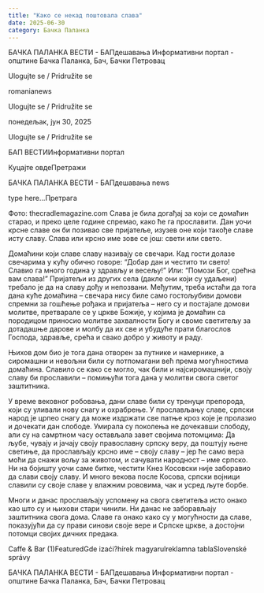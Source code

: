 ```yaml
---
title: "Како се некад поштовала слава"
date: 2025-06-30
category: Бачка Паланка
---
```


БАЧКА ПАЛАНКА ВЕСТИ - БАПдешавања Информативни портал - општине Бачка Паланка, Бач, Бачки Петровац

Ulogujte se / Pridružite se

romanianews

Ulogujte se / Pridružite se

понедељак, јун 30, 2025

Ulogujte se / Pridružite se

БАП ВЕСТИИнформативни портал

Куцајте овдеПретражи

БАЧКА ПАЛАНКА ВЕСТИ - БАПдешавања news

type here...Претрага

Фото: thecradlemagazine.com
            Слава је била догађај за који се домаћин старао, и преко целе године спремао, како ће га прославити. Дан уочи крсне славе он би позивао све пријатеље, изузев оне који такође славе исту славу. Слава или крсно име зове се још: свети или свето.

Домаћини који славе славу називају се свечари. Кад гости долазе свечарима у кућу обично говоре: “Добар дан и честито ти свето! Славио га много година у здрављу и весељу!” Или: “Помози Бог, срећна вам слава!” Пријатељи из других села (дакле они који су удаљени) требало је да на славу дођу и непозвани.
Међутим, треба истаћи да тога дана куће домаћина – свечара нису биле само гостољубиви домови спремни за гошћење рођака и пријатеља – него су и постајале домови молитве, претварале се у цркве Божије, у којима је домаћин са породицом приносио молитве захвалности Богу и своме светитељу за дотадашње дарове и молбу да их све и убудуће прати благослов Господа, здравље, срећа и свако добро у животу и раду.


Њихов дом био је тога дана отворен за путнике и намернике, а сиромашни и невољни били су потпомагани већ према могућностима домаћина. Славило се како се могло, чак били и најсиромашнији, своју славу би прославили – помињући тога дана у молитви свога светог заштитника.


У време вековног робовања, дани славе били су тренуци препорода, који су уливали нову снагу и охрабрење. У прослављању славе, српски народ је црпео снагу да може издржати све патње кроз које је пролазио и дочекати дан слободе. Умирала су поколења не дочекавши слободу, али су на самртном часу остављала завет својима потомцима: Да љубе, чувају и јачају своју православну српску веру, да поштују њене светиње, да прослављају крсно име – своју славу – јер ће само вера моћи да снажи вољу за животом, и сачувати народност – име српско.
Ни на бојишту уочи саме битке, честити Кнез Косовски није заборавио да слави своју славу. И много векова после Косова, српски војници славили су своје славе у влажним рововима, чак и усред љуте борбе.


Многи и данас прослављају успомену на свога светитеља исто онако као што су и њихови стари чинили. Ни данас не заборављају заштитника свога дома. Славе га онако како су у могућности да славе, показујући да су прави синови своје вере и Српске цркве, а достојни потомци својих дичних предака.

Caffe & Bar (1)FeaturedGde izaći?hírek magyarulreklamna tablaSlovenské správy

БАЧКА ПАЛАНКА ВЕСТИ - БАПдешавања Информативни портал - општине Бачка Паланка, Бач, Бачки Петровац
